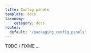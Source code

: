 ```yaml
---
title: Config panels
template: docs
taxonomy:
    category: docs
routes:
  default: '/packaging_config_panels'
---
```


TODO / FIXME ...
